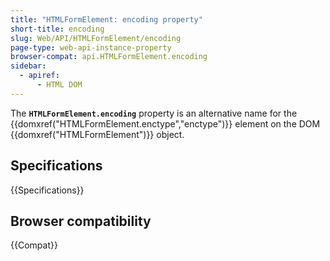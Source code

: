 ```yaml
---
title: "HTMLFormElement: encoding property"
short-title: encoding
slug: Web/API/HTMLFormElement/encoding
page-type: web-api-instance-property
browser-compat: api.HTMLFormElement.encoding
sidebar:
  - apiref:
      - HTML DOM
---
```


The **`HTMLFormElement.encoding`** property is an alternative name for the {{domxref("HTMLFormElement.enctype","enctype")}} element on the DOM {{domxref("HTMLFormElement")}} object.

## Specifications

{{Specifications}}

## Browser compatibility

{{Compat}}
